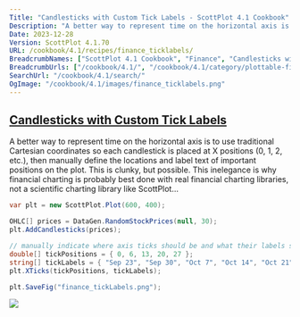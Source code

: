 ```yaml
---
Title: "Candlesticks with Custom Tick Labels - ScottPlot 4.1 Cookbook"
Description: "A better way to represent time on the horizontal axis is to use traditional Cartesian coordinates so each candlestick is placed at X positions (0, 1, 2, etc.), then manually define the locations and label text of important positions on the plot. This is clunky, but possible. This inelegance is why financial charting is probably best done with real financial charting libraries, not a scientific charting library like ScottPlot..."
Date: 2023-12-28
Version: ScottPlot 4.1.70
URL: /cookbook/4.1/recipes/finance_ticklabels/
BreadcrumbNames: ["ScottPlot 4.1 Cookbook", "Finance", "Candlesticks with Custom Tick Labels"]
BreadcrumbUrls: ["/cookbook/4.1/", "/cookbook/4.1/category/plottable-finance", "/cookbook/4.1/recipes/finance_ticklabels/"]
SearchUrl: "/cookbook/4.1/search/"
OgImage: "/cookbook/4.1/images/finance_ticklabels.png"
---
```


<h2><a id='candlesticks-with-custom-tick-labels' href='/cookbook/4.1/recipes/finance_ticklabels/'>Candlesticks with Custom Tick Labels</a></h2>

A better way to represent time on the horizontal axis is to use traditional Cartesian coordinates so each candlestick is placed at X positions (0, 1, 2, etc.), then manually define the locations and label text of important positions on the plot. This is clunky, but possible. This inelegance is why financial charting is probably best done with real financial charting libraries, not a scientific charting library like ScottPlot...

```cs
var plt = new ScottPlot.Plot(600, 400);

OHLC[] prices = DataGen.RandomStockPrices(null, 30);
plt.AddCandlesticks(prices);

// manually indicate where axis ticks should be and what their labels should say
double[] tickPositions = { 0, 6, 13, 20, 27 };
string[] tickLabels = { "Sep 23", "Sep 30", "Oct 7", "Oct 14", "Oct 21" };
plt.XTicks(tickPositions, tickLabels);

plt.SaveFig("finance_tickLabels.png");
```

<img src='../../images/finance_ticklabels.png' class='d-block mx-auto my-5' />


